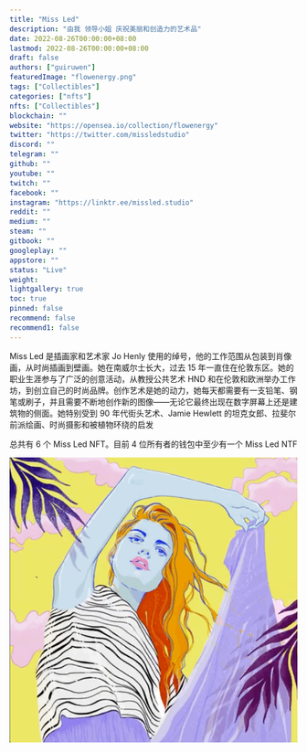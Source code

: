```yaml
---
title: "Miss Led"
description: "由我 领导小姐 庆祝美丽和创造力的艺术品"
date: 2022-08-26T00:00:00+08:00
lastmod: 2022-08-26T00:00:00+08:00
draft: false
authors: ["guiruwen"]
featuredImage: "flowenergy.png"
tags: ["Collectibles"]
categories: ["nfts"]
nfts: ["Collectibles"]
blockchain: ""
website: "https://opensea.io/collection/flowenergy"
twitter: "https://twitter.com/missledstudio"
discord: ""
telegram: ""
github: ""
youtube: ""
twitch: ""
facebook: ""
instagram: "https://linktr.ee/missled.studio"
reddit: ""
medium: ""
steam: ""
gitbook: ""
googleplay: ""
appstore: ""
status: "Live"
weight: 
lightgallery: true
toc: true
pinned: false
recommend: false
recommend1: false
---
```

Miss Led 是插画家和艺术家 Jo Henly 使用的绰号，他的工作范围从包装到肖像画，从时尚插画到壁画。她在南威尔士长大，过去 15 年一直住在伦敦东区。她的职业生涯参与了广泛的创意活动，从教授公共艺术 HND 和在伦敦和欧洲举办工作坊，到创立自己的时尚品牌。创作艺术是她的动力，她每天都需要有一支铅笔、钢笔或刷子，并且需要不断地创作新的图像——无论它最终出现在数字屏幕上还是建筑物的侧面。她特别受到 90 年代街头艺术、Jamie Hewlett 的坦克女郎、拉斐尔前派绘画、时尚摄影和被植物环绕的启发

总共有 6 个 Miss Led NFT。目前 4 位所有者的钱包中至少有一个 Miss Led NTF

![nft](01.png)